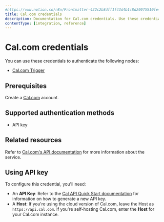 ```yaml
---
#https://www.notion.so/n8n/Frontmatter-432c2b8dff1f43d4b1c8d20075510fe4
title: Cal.com credentials
description: Documentation for Cal.com credentials. Use these credentials to authenticate Cal.com in n8n, a workflow automation platform.
contentType: [integration, reference]
---
```


# Cal.com credentials

You can use these credentials to authenticate the following nodes:

- [Cal.com Trigger](/integrations/builtin/trigger-nodes/n8n-nodes-base.caltrigger.md)

## Prerequisites

Create a [Cal.com](https://www.cal.com/) account.

## Supported authentication methods

- API key

## Related resources

Refer to [Cal.com's API documentation](https://cal.com/docs/enterprise-features/api#api-server-specifications) for more information about the service.

## Using API key

To configure this credential, you'll need:

- An **API Key**: Refer to the [Cal API Quick Start documentation](https://cal.com/docs/enterprise-features/api/quick-start) for information on how to generate a new API key.
- A **Host**: If you're using the cloud version of Cal.com, leave the Host as `https://api.cal.com`. If you're self-hosting Cal.com, enter the **Host** for your Cal.com instance.

